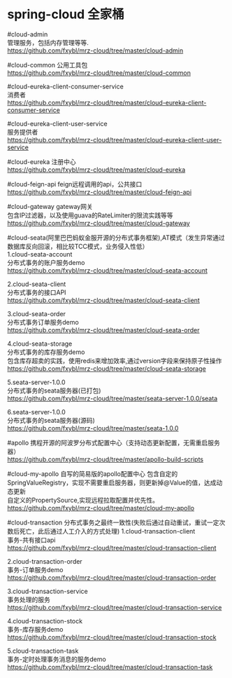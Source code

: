 # spring-cloud 全家桶

#cloud-admin  
管理服务，包括内存管理等等.   
https://github.com/fxybl/mrz-cloud/tree/master/cloud-admin   

#cloud-common
公用工具包   
https://github.com/fxybl/mrz-cloud/tree/master/cloud-common   

#cloud-eureka-client-consumer-service  
消费者  
https://github.com/fxybl/mrz-cloud/tree/master/cloud-eureka-client-consumer-service 

#cloud-eureka-client-user-service  
服务提供者  
https://github.com/fxybl/mrz-cloud/tree/master/cloud-eureka-client-user-service   

#cloud-eureka
注册中心   
https://github.com/fxybl/mrz-cloud/tree/master/cloud-eureka   

#cloud-feign-api
feign远程调用的api，公共接口  
https://github.com/fxybl/mrz-cloud/tree/master/cloud-feign-api   

#cloud-gateway
gateway网关  
包含IP过滤器，以及使用guava的RateLimiter的限流实践等等  
https://github.com/fxybl/mrz-cloud/tree/master/cloud-gateway   


#cloud-seata(阿里巴巴蚂蚁金服开源的分布式事务框架),AT模式（发生异常通过数据库反向回滚，相比较TCC模式，业务侵入性低）  
1.cloud-seata-account  
分布式事务的账户服务demo  
https://github.com/fxybl/mrz-cloud/tree/master/cloud-seata-account   

2.cloud-seata-client  
分布式事务的接口API  
https://github.com/fxybl/mrz-cloud/tree/master/cloud-seata-client    

3.cloud-seata-order  
分布式事务订单服务demo   
https://github.com/fxybl/mrz-cloud/tree/master/cloud-seata-order   

4.cloud-seata-storage  
分布式事务的库存服务demo  
包含库存超卖的实践，使用redis来增加效率,通过version字段来保持原子性操作  
https://github.com/fxybl/mrz-cloud/tree/master/cloud-seata-storage   

5.seata-server-1.0.0  
分布式事务的seata服务器(已打包)  
https://github.com/fxybl/mrz-cloud/tree/master/seata-server-1.0.0/seata  

6.seata-server-1.0.0  
分布式事务的seata服务器(源码)  
https://github.com/fxybl/mrz-cloud/tree/master/seata-1.0.0  

#apollo
携程开源的阿波罗分布式配置中心（支持动态更新配置，无需重启服务器）  
https://github.com/fxybl/mrz-cloud/tree/master/apollo-build-scripts  

#cloud-my-apollo 
自写的简易版的apollo配置中心 
包含自定的SpringValueRegistry，实现不需要重启服务器，则更新掉@Value的值，达成动态更新  
自定义的PropertySource,实现远程拉取配置并优先性。  
https://github.com/fxybl/mrz-cloud/tree/master/cloud-my-apollo      

#cloud-transaction 分布式事务之最终一致性(失败后通过自动重试，重试一定次数后死亡，此后通过人工介入的方式处理)
1.cloud-transaction-client  
事务-共有接口api   
https://github.com/fxybl/mrz-cloud/tree/master/cloud-transaction-client   

2.cloud-transaction-order  
事务-订单服务demo   
https://github.com/fxybl/mrz-cloud/tree/master/cloud-transaction-order   

3.cloud-transaction-service  
事务处理的服务  
https://github.com/fxybl/mrz-cloud/tree/master/cloud-transaction-service   

4.cloud-transaction-stock  
事务-库存服务demo   
https://github.com/fxybl/mrz-cloud/tree/master/cloud-transaction-stock   

5.cloud-transaction-task  
事务-定时处理事务消息的服务demo   
https://github.com/fxybl/mrz-cloud/tree/master/cloud-transaction-task   







